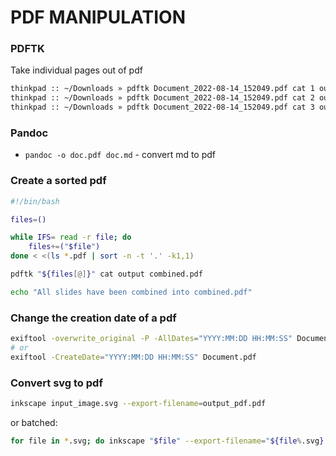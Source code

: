 # PDF MANIPULATION

### PDFTK

Take individual pages out of pdf

```bash
thinkpad :: ~/Downloads » pdftk Document_2022-08-14_152049.pdf cat 1 output subvencija/karmen_spagnolo.pdf
thinkpad :: ~/Downloads » pdftk Document_2022-08-14_152049.pdf cat 2 output subvencija/brigita_spagnolo.pdf
thinkpad :: ~/Downloads » pdftk Document_2022-08-14_152049.pdf cat 3 output subvencija/darjo_spagnolo.pdf
```

### Pandoc

- `pandoc -o doc.pdf doc.md` - convert md to pdf

### Create a sorted pdf

```bash
#!/bin/bash

files=()

while IFS= read -r file; do
    files+=("$file")
done < <(ls *.pdf | sort -n -t '.' -k1,1)

pdftk "${files[@]}" cat output combined.pdf

echo "All slides have been combined into combined.pdf"
```

### Change the creation date of a pdf

```bash
exiftool -overwrite_original -P -AllDates="YYYY:MM:DD HH:MM:SS" Document.pdf
# or
exiftool -CreateDate="YYYY:MM:DD HH:MM:SS" Document.pdf
```

### Convert svg to pdf

```bash
inkscape input_image.svg --export-filename=output_pdf.pdf
```

or batched:

```bash
for file in *.svg; do inkscape "$file" --export-filename="${file%.svg}.pdf"; done
```
